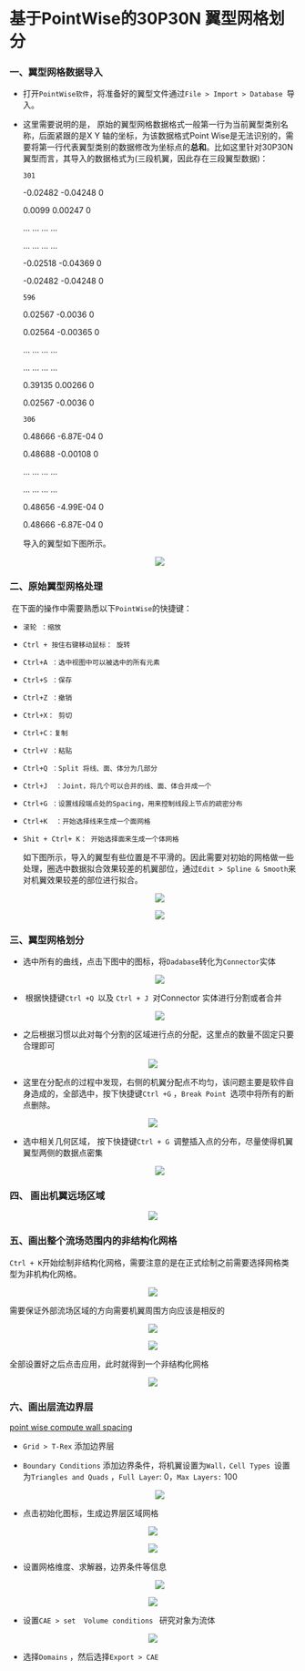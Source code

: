 # 基于PointWise的30P30N 翼型网格划分



### 一、翼型网格数据导入

* 打开`PointWise软件`，将准备好的翼型文件通过`File > Import > Database `导入。

* 这里需要说明的是， 原始的翼型网格数据格式一般第一行为当前翼型类别名称，后面紧跟的是X Y 轴的坐标，为该数据格式Point Wise是无法识别的，需要将第一行代表翼型类别的数据修改为坐标点的**总和**。比如这里针对30P30N翼型而言，其导入的数据格式为(三段机翼，因此存在三段翼型数据)：

  `301`
  
  -0.02482	-0.04248	0
  
  0.0099	0.00247	0
  
  ... ... ... ...
  
  ... ... ... ...
  
  -0.02518	-0.04369	0
  
  -0.02482	-0.04248	0
  
  `596`
  
  0.02567	-0.0036	0
  
  0.02564	-0.00365	0
  
  ... ... ... ...
  
  ... ... ... ...

  0.39135	0.00266	0

  0.02567	-0.0036	0
  
  `306`
  
  0.48666	-6.87E-04	0
  
  0.48688	-0.00108	0
  
  ... ... ... ...
  
  ... ... ... ...
  
  0.48656	-4.99E-04	0
  
  0.48666	-6.87E-04	0
  
  导入的翼型如下图所示。
  
  <p align="center">
      <img src="./images/30p30_1.png"/>
  </p>

### 二、原始翼型网格处理

​		在下面的操作中需要熟悉以下`PointWise`的快捷键：

  * `滚轮 ：缩放`

  * `Ctrl + 按住右键移动鼠标： 旋转`

  * `Ctrl+A ：选中视图中可以被选中的所有元素`

  * `Ctrl+S ：保存`

  * `Ctrl+Z ：撤销`

  * `Ctrl+X： 剪切`

  * `Ctrl+C：复制`

  * `Ctrl+V ：粘贴`

  * `Ctrl+Q ：Split 将线、面、体分为几部分`

  * `Ctrl+J  ：Joint，将几个可以合并的线、面、体合并成一个`

  * `Ctrl+G ：设置线段端点处的Spacing，用来控制线段上节点的疏密分布`

  * `Ctrl+K  ：开始选择线来生成一个面网格`

  * `Shit + Ctrl+ K： 开始选择面来生成一个体网格`

    如下图所示，导入的翼型有些位置是不平滑的。因此需要对初始的网格做一些处理，圈选中数据拟合效果较差的机翼部位，通过`Edit > Spline & Smooth`来对机翼效果较差的部位进行拟合。

    <p align="center">
        <img src="./images/30p30_2.png" />
    </p>

    <p align="center">
        <img src="./images/30p30_3.png"/>
    </p>

### 三、翼型网格划分

* ​	选中所有的曲线，点击下图中的图标，将`Dadabase`转化为` Connector `实体

  <p align="center">
      <img src="./images/30p30_4.png"/>
  </p>

* ​    根据快捷键`Ctrl +Q `以及 `Ctrl + J `对Connector 实体进行分割或者合并

  <p align="center">
      <img src="./images/30p30_5.png"/>
  </p>

*    之后根据习惯以此对每个分割的区域进行点的分配，这里点的数量不固定只要合理即可

  <p align="center">
      <img src="./images/30p30_6.png"/>
  </p>

*  这里在分配点的过程中发现，右侧的机翼分配点不均匀，该问题主要是软件自身造成的，全部选中，按下快捷键`Ctrl +G` ，`Break Point `选项中将所有的断点删除。

  <p align="center">
      <img src="./images/30p30_7.png"/>
  </p>

   * 选中相关几何区域， 按下快捷键`Ctrl + G `调整插入点的分布，尽量使得机翼翼型两侧的数据点密集

     <p align="center">
         <img src="./images/30p30_8.png"/>
     </p>

### 四、 画出机翼远场区域

<p align="center">
    <img src="./images/30p30_9.png"/>
</p>

### 五、画出整个流场范围内的非结构化网格

`Ctrl + K`开始绘制非结构化网格，需要注意的是在正式绘制之前需要选择网格类型为非机构化网格。

<p align="center">
    <img src="./images/30p30_10.png"/>
</p>

需要保证外部流场区域的方向需要机翼周围方向应该是相反的

<p align="center">
    <img src="./images/30p30_11.png"/>
</p>

<p align="center">
    <img src="./images/30p30_12.png"/>
</p>

全部设置好之后点击应用，此时就得到一个非结构化网格

<p align="center">
    <img src="./images/30p30_13.png"/>
</p>

### 六、画出层流边界层

[point wise compute wall spacing](https://www.pointwise.com/yplus/index.html)

* `Grid > T-Rex` 添加边界层

* `Boundary Conditions` 添加边界条件，将机翼设置为`Wall，Cell Types `设置为`Triangles and Quads` ，`Full Layer`: 0，`Max Layers:` 100

  <p align="center">
      <img src="./images/30p30_14.png"/>
  </p>

* 点击初始化图标，生成边界层区域网格

<p align="center">
    <img src="./images/30p30_15.png"/>
</p>

<p align="center">
    <img src="./images/30p30_16.png"/>
</p>

* 设置网格维度、求解器，边界条件等信息

  <p align="center">
      <img src="./images/30p30_20.png"/>
  </p>

<p align="center">
    <img src="./images/30p30_18.png"/>
</p>

* 设置`CAE > set  Volume conditions ` 研究对象为流体

<p align="center">
    <img src="./images/30p30_19.png"/>
</p>

* 选择`Domains` ，然后选择`Export > CAE`
